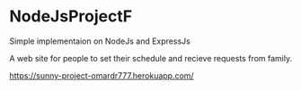 # NodeJsProjectF
Simple implementaion on NodeJs and ExpressJs

A web site for people to set their schedule and recieve requests from family.

  https://sunny-project-omardr777.herokuapp.com/
